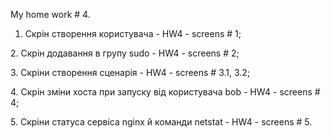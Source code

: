 My home work # 4. 
1. Скрін створення користувача - HW4 - screens # 1;



2\. Скрін додавання в групу sudo - HW4 - screens # 2;



3\. Скріни створення сценарія - HW4 - screens # 3.1, 3.2;



4\. Скрін зміни хоста при запуску від користувача bob - HW4 - screens # 4;



5\. Скріни статуса сервіса nginx й команди netstat - HW4 - screens # 5.



